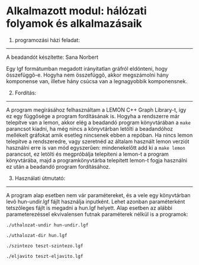 Alkalmazott modul: hálózati folyamok és alkalmazásaik
=====================================================
1. programozási házi feladat:
-----------------------------
A beadandót készítette: Sana Norbert

Egy lgf formátumban megadott irányítatlan gráfról eldönteni, hogy összefüggõ-e. Hogyha nem összefüggõ, akkor megszámolni hány komponense van, illetve hány csúcsa van a legnagyobbik komponensnek.

2. Fordítás:
------------
A program megírásához felhasználtam a LEMON C++ Graph Library-t, így ez egy függõsége a program fordításának is. Hogyha a rendszerre már telepítve van a lemon, akkor elég a beadandó program könyvtárában a `make` parancsot kiadni, ha még nincs a könyvtárban letölti a beadandóhoz mellékelt gráfokat amik esetleg nincsenek ebben a repóban. Ha nincs lemon telepítve a rendszeredre, vagy szeretnéd az általam használt lemon verziót használni erre is van mód egyszerűen: mindenekelőtt add ki a `make lemon` parancsot, ez letölti és megpróbálja telepíteni a lemon-t a program könyvtárába, majd a programkönyvtárba telepített lemon-t fogja használni ez után a beadandó program fordításához.

3. Használati útmutató:
-----------------------
A program alap esetben nem vár paramétereket, és a vele egy könyvtárban levõ hun-undir.lgf fájlt használja inputként. Lehet azonban paraméterként tetszõleges fájlt is megadni a hun.lgf helyett. 
Alap esetben az alábbi parameterezéssel ekvivalensen futnak paraméterek nélkül is a programok:

`./uthalozat-undir hun-undir.lgf`

`./uthalozat-dir hun.lgf`

`./szintezo teszt-szintezo.lgf`

`./eljavito teszt-eljavito.lgf`

